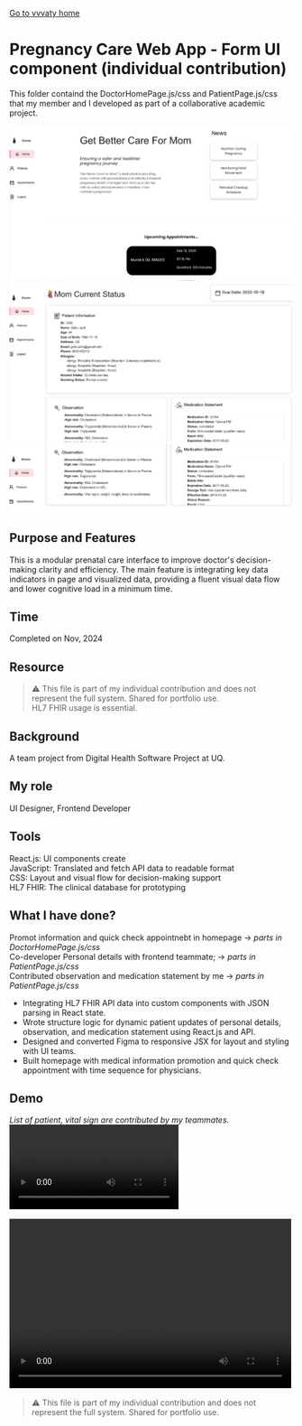 [Go to vvvaty home](https://vvvaty.github.io/"vvvaty")

# Pregnancy Care Web App - Form UI component (individual contribution)
This folder containd the DoctorHomePage.js/css and PatientPage.js/css that my member and I developed as part of a collaborative academic project.

![Doctor Homepage](/pregnancy-care-UI/img/doctor-homepage.jpg)
![Patient details in doctor page](/pregnancy-care-UI/img/doctor-patient%20details.jpg)
![Patient details in doctor page](/pregnancy-care-UI/img/doctor-patient%20details2.jpg)
## Purpose and Features
This is a modular prenatal care interface to improve doctor's decision-making clarity and efficiency.
The main feature is integrating key data indicators in page and visualized data, providing a fluent visual data flow and lower cognitive load in a minimum time.
## Time
Completed on Nov, 2024
## Resource
> ⚠️ This file is part of my individual contribution and does not represent the full system. Shared for portfolio use.  
HL7 FHIR usage is essential.
## Background
A team project from Digital Health Software Project at UQ.
## My role
UI Designer, Frontend Developer
## Tools
React.js: UI components create  
JavaScript: Translated and fetch API data to readable format  
CSS: Layout and visual flow for decision-making support  
HL7 FHIR: The clinical database for prototyping
## What I have done?
Promot information and quick check appointnebt in homepage -> *parts in DoctorHomePage.js/css*  
Co-developer Personal details with frontend teammate; -> *parts in PatientPage.js/css*  
Contributed observation and medication statement by me -> *parts in PatientPage.js/css*
- Integrating HL7 FHIR API data into custom components with JSON parsing in React state.
- Wrote structure logic for dynamic patient updates of personal details, observation, and medication statement using React.js and API.
- Designed and converted Figma to responsive JSX for layout and styling with UI teams.
- Built homepage with medical information promotion and quick check appointment with time sequence for physicians.
## Demo
*List of patient, vital sign are contributed by my teammates.*
![demo](/pregnancy-care-UI/img/demo.mp4)

<video src="/pregnancy-care-UI/img/demo.mp4" controls="controls" width="500" height="300"></video>

> ⚠️ This file is part of my individual contribution and does not represent the full system. Shared for portfolio use.
